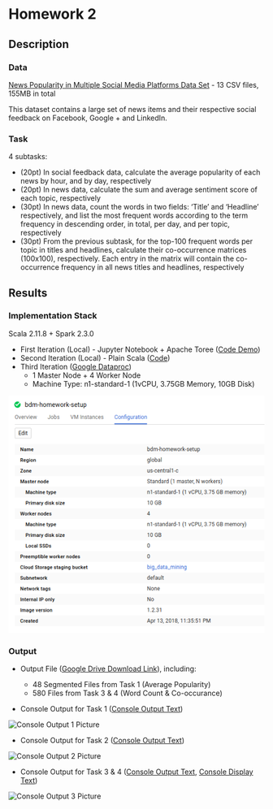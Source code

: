 # Homework 2

## Description

### Data
[News Popularity in Multiple Social Media Platforms Data Set](https://archive.ics.uci.edu/ml/datasets/News+Popularity+in+Multiple+Social+Media+Platforms) - 13 CSV files, 155MB in total

This dataset contains a large set of news items and their respective social feedback on Facebook, Google + and LinkedIn.

### Task
4 subtasks:
+ (20pt) In social feedback data, calculate the average popularity of each news by hour, and by day, respectively
+ (20pt) In news data, calculate the sum and average sentiment score of each topic, respectively
+ (30pt) In news data, count the words in two fields: ‘Title’ and ‘Headline’ respectively, and list the most frequent words according to the term frequency in descending order, in total, per day, and per topic, respectively
+ (30pt) From the previous subtask, for the top-100 frequent words per topic in titles and headlines, calculate their co-occurrence matrices (100x100), respectively. Each entry in the matrix will contain the co-occurrence frequency in all news titles and headlines, respectively

## Results

### Implementation Stack
Scala 2.11.8 + Spark 2.3.0

+ First Iteration (Local) - Jupyter Notebook + Apache Toree ([Code Demo](https://github.com/michaelandhsm2/big-data-mining-course/blob/master/hw2/HW%20%232.ipynb))
+ Second Iteration (Local) - Plain Scala ([Code](https://github.com/michaelandhsm2/big-data-mining-course/blob/master/hw2/sbt/src/main/scala/hw2.scala))
+ Third Iteration ([Google Dataproc](https://cloud.google.com/dataproc/))
  - 1 Master Node + 4 Worker Node
  - Machine Type: n1-standard-1 (1vCPU, 3.75GB Memory, 10GB Disk)


![Cluster Setup Picture](https://raw.githubusercontent.com/michaelandhsm2/big-data-mining-course/master/hw2/pics/Setup.png)
### Output
- Output File ([Google Drive Download Link](https://drive.google.com/file/d/1xTLz6hsYr96O0JV0eOBXtGXT3J5qT1mM/view?usp=sharing)), including:
  - 48 Segmented Files from Task 1 (Average Popularity)
  - 580 Files from Task 3 & 4 (Word Count & Co-occurance)

- Console Output for Task 1 ([Console Output Text](https://raw.githubusercontent.com/michaelandhsm2/big-data-mining-course/master/hw2/consoleLog_task1.txt))

![Console Output 1 Picture](https://raw.githubusercontent.com/michaelandhsm2/big-data-mining-course/master/hw2/pics/Results%20-%201.PNG)

- Console Output for Task 2 ([Console Output Text](https://raw.githubusercontent.com/michaelandhsm2/big-data-mining-course/master/hw2/consoleLog_task2.txt))

![Console Output 2 Picture](https://raw.githubusercontent.com/michaelandhsm2/big-data-mining-course/master/hw2/pics/Results%20-%202.PNG)

- Console Output for Task 3 & 4 ([Console Output Text](https://raw.githubusercontent.com/michaelandhsm2/big-data-mining-course/master/hw2/consoleLog_task3_4.txt), [Console Display Text](https://raw.githubusercontent.com/michaelandhsm2/big-data-mining-course/master/hw2/task3_4_output.txt))

![Console Output 3 Picture](https://raw.githubusercontent.com/michaelandhsm2/big-data-mining-course/master/hw2/pics/Results%20-%203.PNG)
